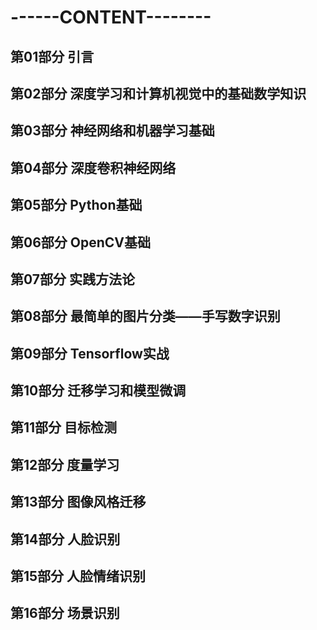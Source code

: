 ------CONTENT--------
===========
第01部分 引言
-----------
第02部分 深度学习和计算机视觉中的基础数学知识
-----------
第03部分 神经网络和机器学习基础
-----------
第04部分 深度卷积神经网络
-----------
第05部分 Python基础
-----------
第06部分 OpenCV基础
-----------
第07部分 实践方法论 
-----------
第08部分 最简单的图片分类——手写数字识别
-----------
第09部分 Tensorflow实战
-----------
第10部分 迁移学习和模型微调
-----------
第11部分 目标检测
-----------
第12部分 度量学习
-----------
第13部分 图像风格迁移
-----------
第14部分 人脸识别
-----------
第15部分 人脸情绪识别
-----------
第16部分 场景识别
-----------